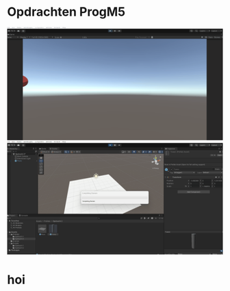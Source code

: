 # Opdrachten ProgM5
 
![alt text](.\Prog_Gifs\mah_balls_dropped.gif)
![alt text](.\Prog_Gifs\Resurection_by_erection.gif)

# hoi
